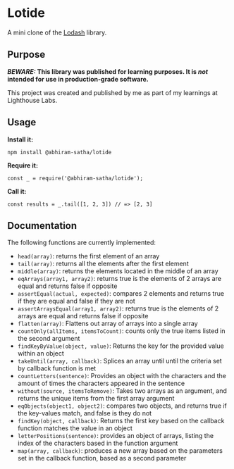 # Lotide

A mini clone of the [Lodash](https://lodash.com) library.

## Purpose

**_BEWARE:_ This library was published for learning purposes. It is _not_ intended for use in production-grade software.**

This project was created and published by me as part of my learnings at Lighthouse Labs. 

## Usage

**Install it:**

`npm install @abhiram-satha/lotide`

**Require it:**

`const _ = require('@abhiram-satha/lotide');`

**Call it:**

`const results = _.tail([1, 2, 3]) // => [2, 3]`

## Documentation

The following functions are currently implemented:

  * `head(array)`: returns the first element of an array
  * `tail(array)`: returns all the elements after the first element
  * `middle(array)`: returns the elements located in the middle of an array
  * `eqArrays(array1, array2)`: returns true is the elements of 2 arrays are equal and returns false if opposite
  * `assertEqual(actual, expected)`: compares 2 elements and returns true if they are equal and false if they are not
  * `assertArraysEqual(array1, array2)`: returns true is the elements of 2 arrays are equal and returns false if opposite
  * `flatten(array)`: Flattens out array of arrays into a single array
  * `countOnly(allItems, itemsToCount)`: counts only the true items listed in the second argument
  * `findKeyByValue(object, value)`: Returns the key for the provided value within an object
  * `takeUntil(array, callback)`: Splices an array until until the criteria set by callback function is met
  * `countLetters(sentence)`: Provides an object with the characters and the amount of times the characters appeared in the sentence
  * `without(source, itemsToRemove)`: Takes two arrays as an argument, and returns the unique items from the first array argument
  * `eqObjects(object1, object2)`: compares two objects, and returns true if the key-values match, and false is they do not
  * `findKey(object, callback)`: Returns the first key based on the callback function matches the value in an object
  * `letterPositions(sentence)`: provides an object of arrays, listing the index of the characters based in the function argument
  * `map(array, callback)`: produces a new array based on the parameters set in the callback function, based as a second parameter

